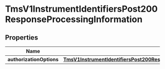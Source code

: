 
# TmsV1InstrumentIdentifiersPost200ResponseProcessingInformation

## Properties
Name | Type | Description | Notes
------------ | ------------- | ------------- | -------------
**authorizationOptions** | [**TmsV1InstrumentIdentifiersPost200ResponseProcessingInformationAuthorizationOptions**](TmsV1InstrumentIdentifiersPost200ResponseProcessingInformationAuthorizationOptions.md) |  |  [optional]



